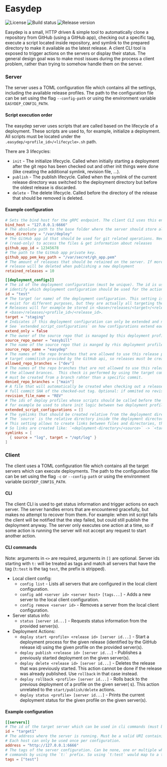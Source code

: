 # Easydep

![License](https://img.shields.io/github/license/easybill/easydep)
![Build status](https://img.shields.io/github/actions/workflow/status/easybill/easydep/ci.yml)
![Release version](https://img.shields.io/github/v/release/easybill/easydep)

Easydep is a small, HTTP driven & simple tool to automatically clone a repository from GitHub (using a GitHub app),
checking out a specific tag, execute a script located inside repository, and symlink to the prepared directory to make
it available as the latest release. A client CLI tool is exposed to trigger actions on the servers or display their
status. The general design goal was to make most issues during the process a client problem, rather than trying to
somehow handle them on the server.

### Server

The server uses a TOML configuration file which contains all the settings, including the available release profiles.
The path to the configuration file can be set using the flag `--config-path` or using the environment variable
`EASYDEP_CONFIG_PATH`.

#### Script execution order

The easydep server uses scripts that are called based on the lifecycle of a deployment. These scripts are used to,
for example, initialize a deployment. All scripts must be located under the `.easydep/<profile_id>/<lifecycle>.sh` path.

There are 3 lifecycles:

* `init` - The initialize lifecycle. Called when initially starting a deployment after the git repo has been checked out
  and other init things were done (like creating the additional symlink, revision file, ...).
* `publish` - The publish lifecycle. Called when the symlink of the current release directory was switched to the
  deployment directory but before the oldest release is discarded.
* `delete` - The delete lifecycle. Called before the directory of the release that should be removed is deleted.

#### Example configuration

```toml
# Sets the bind host for the gRPC endpoint. The client CLI uses this endpoint to trigger actions on the server.
bind_host = "127.0.0.1:6666"
# The absolute path to the base folder where the server should store all deployment related files in.
base_directory = "/var/deploy"
# The GitHub app id that should be used for git related operations. Needs to have access to the content of a repository
# (read-only) to access the files & get information about releases
github_app_id = 12345678
# The path to the GitHub app private key.
github_app_pem_key_path = "/var/secret/gh_app.pem"
# The amount of releases that should be retained on the server. If more releases are stored than this count the oldest
# release will be deleted when publishing a new deployment
retained_releases = 10

[[deployment_configs]]
# The id of the deployment configuration (must be unique). The id is used when the client triggers a deployment to
# identify which deployment configuration should be used for the action.
id = "test"
# The target (or name) of the deployment configuration. This setting is used in directory names if multiple configuration
# exist for different purposes, but they are actually all targeting the same environment.
# Releases will for example be stored in <base>/releases/<target>/<release_id> rather than 
# <base>/releases/<profile_id>/<release_id>.
target = "staging"
# Indicates if this deployment configuration can only be extended and not used directly for executing a deployment.
# See `extended_script_configurations` on how configurations extend each other.
extend_only = false
# The owner of the source repo that is managed by this deployment profile.
source_repo_owner = "easybill"
# The name of the source repo that is manged by rhis deployment profile. Releases and tags are pulled from here.
source_repo_name = "easydep"
# The names of the repo branches that are allowed to use this release profile. This check is performed by using the
# target commitish provided by the GitHub api, so releases must be created from a branch rahter than a specific commit.
allowed_repo_branches = ["dev"]
# The names of the repo branches that are not allowed to use this release profile. Denied branches are checked before
# the allowed brances.  This check is performed by using the target commitish provided by the GitHub api, so releases 
# must be created from a branch rahter than a specific commit.
denied_repo_branches = ["main"]
# A file that will automatically be created when checking out a release in the deployment directory, containing the
# full commit SHA of the checked-out tag. Optional: if ommited no revision file is created.
revision_file_name = "REV"
# The ids of deploy profiles whose scripts should be called before the scripts of this deployment profile. This could
# for example be used to share init logic between two deployment profiles.
extended_script_configurations = []
# The symlinks that should be created relative from the deployment directory to some other directory.
# The `source` is the relative directory inside the deployment directory, which gets linked to the provided `target`.
# This setting allows to create links between files and directories, the link type is choosen based on the targer type.
# So links are created like: `<deployment-directory>/<source>` -> `<target>`
symlinks = [
  { source = "log", target = "/opt/log" }
]
```

### Client

The client uses a TOML configuration file which contains all the target servers which can execute deployments. The path
to the configuration file can be set using the flag `-c` or `--config-path` or using the environment variable
`EASYDEP_CONFIG_PATH`.

#### CLI

The client CLI is used to get status information and trigger actions on each server. The server handles errors that
are encountered gracefully, but makes no attempt to recover from them. For example: when init script fails the client
will be notified that the step failed, but could still publish the deployment anyway. The server only executes one
action at a time, so if some action is running the server will not accept any request to start another action.

#### CLI commands

Note: arguments in `<>` are required, arguments in `[]` are optional. Server ids starting with `t:` will be treated as
tags and match all servers that have the tag (`t:test` is the tag `test`, the prefix is stripped).

* Local client config:
  * `config list` - Lists all servers that are configured in the local client configuration.
  * `config add <server id> <server host> [tags...]` - Adds a new server to the local client configuration.
  * `config remove <server id>` - Removes a server from the local client configuration.
* Server status info:
  * `status [server id...]` - Requests status information from the provided server(s).
* Deployment Actions:
  * `deploy start <profile> <release id> [server id...]` - Start a deployment process for the given release (identified
    by the GitHub release id) using the given profile on the provided server(s).
  * `deploy publish <release id> [server id...]` - Publishes a previously started deployment on the given server(s).
  * `deploy delete <release id> [server id...]` - Deletes the release that was previously started. This action cannot be
    done if the release was already published. Use `rollback` in that case instead.
  * `deploy rollback <profile> [server id...]` - Rolls back to the previous deployment of a profile on the given server(
    s). This action
    unrelated to the `start/publish/delete` actions.
  * `deploy status <profile> [server id...]` - Prints the current deployment status for the given profile on the given
    server(s).

#### Example configuration

```toml
[[servers]]
# The id of the target server which can be used in cli commands (must be unique).
id = "target1"
# The address where the server is running. Must be a valid URI containing a scheme and host.
# Each host can only be used once per configuration.
address = "http://127.0.0.1:6666"
# The tags of the server configuration. Can be none, one or multiple which can also be used as "server ids" in cli 
# commands by using the `t:` prefix. So using `t:test` would map to a tag called `test` rather than a server id.
tags = ["test"]
```
